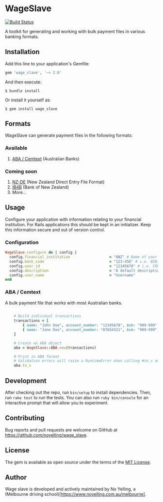 # WageSlave
[![Build Status](https://travis-ci.org/noyelling/wage_slave.png)](https://travis-ci.org/noyelling/wage_slave)

A toolkit for generating and working with bulk payment files in various banking formats.

## Installation

Add this line to your application's Gemfile:

```ruby
gem 'wage_slave', '~> 2.0'
```

And then execute:

    $ bundle install

Or install it yourself as:

    $ gem install wage_slave

## Formats

WageSlave can generate payment files in the following formats:

### Available

1. [ABA / Cemtext](https://www.cemtexaba.com/aba-format) (Australian Banks)

### Coming soon

1. [NZ-DE](http://help.westpac.com.au/help/content/col/documents/pdfs/olpimportnzde.pdf) (New Zealand Direct Entry File Format)
2. [IB4B](https://www.bnz.co.nz/assets/business-banking-help-support/internet-banking/ib4b-file-format-guide.pdf) (Bank of New Zealand)
3. More...

## Usage

Configure your application with information relating to your financial institution. For Rails applications this should be kept in
an initializer. Keep this information secure and out of version control.

### Configuration

```ruby
WageSlave.configure do | config |
  config.financial_institution                  = "ANZ" # Name of your bank
  config.bank_code                              = "123-456" # i.e. BSB, Sort code etc
  config.user_id                                = "12345678" # i.e. CRN, Acc no. etc
  config.description                            = "A default description for all WageSlave transactions"
  config.user_name 								= "Username"
end
```

### ABA / Cemtext

A bulk payment file that works with most Australian banks.

```ruby
    
    # Build individual transactions
    transactions = [
        { name: "John Doe", account_number: "12345678", bsb: "999-999", amount: 5000 },
        { name: "Jane Doe", account_number: "87654321", bsb: "999-999", amount: 6000 }
    ]

    # Create an ABA object
    aba = WageSlave::ABA.new(transactions)

    # Print in ABA format
    # Validation errors will raise a RuntimeError when calling #to_s on an ABA object.
    aba.to_s

```

## Development

After checking out the repo, run `bin/setup` to install dependencies. Then, run `rake test` to run the tests. You can also run `ruby bin/console` for an interactive prompt that will allow you to experiment.

## Contributing

Bug reports and pull requests are welcome on GitHub at https://github.com/noyelling/wage_slave.

## License

The gem is available as open source under the terms of the [MIT License](http://opensource.org/licenses/MIT).

## Author

Wage slave is developed and actively maintained by No Yelling, a (Melbourne driving school)[https://www.noyelling.com.au/melbourne].


